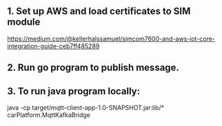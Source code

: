 
## 1. Set up AWS and load certificates to SIM module
https://medium.com/@kellerhalssamuel/simcom7600-and-aws-iot-core-integration-guide-ceb7ff485289


## 2. Run go program to publish message.


## 3. To run java program locally:
java -cp target/mqtt-client-app-1.0-SNAPSHOT.jar:lib/\* carPlatform.MqttKafkaBridge